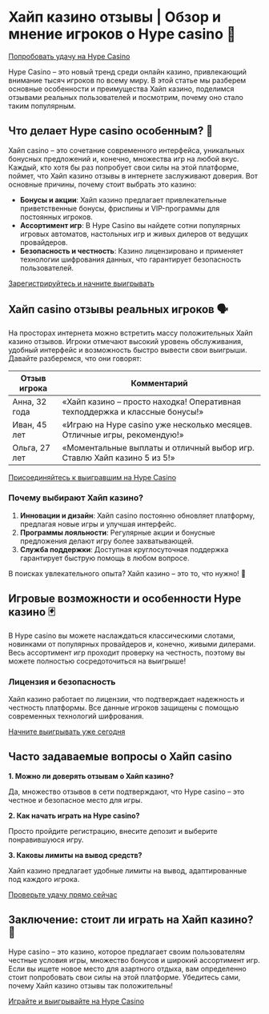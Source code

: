 # Хайп казино отзывы | Обзор и мнение игроков о Hype casino 🎰

[Попробовать удачу на Hype Casino](https://hypekaz.com/dc2f44ad0)

Hype Casino – это новый тренд среди онлайн казино, привлекающий внимание тысяч игроков по всему миру. В этой статье мы разберем основные особенности и преимущества Хайп казино, поделимся отзывами реальных пользователей и посмотрим, почему оно стало таким популярным. 

## Что делает Hype casino особенным? 🎲

Хайп casino – это сочетание современного интерфейса, уникальных бонусных предложений и, конечно, множества игр на любой вкус. Каждый, кто хотя бы раз попробует свои силы на этой платформе, поймет, что Хайп казино отзывы в интернете заслуживают доверия. Вот основные причины, почему стоит выбрать это казино:

- **Бонусы и акции**: Хайп казино предлагает привлекательные приветственные бонусы, фриспины и VIP-программы для постоянных игроков. 
- **Ассортимент игр**: В Hype Casino вы найдете сотни популярных игровых автоматов, настольных игр и живых дилеров от ведущих провайдеров.
- **Безопасность и честность**: Казино лицензировано и применяет технологии шифрования данных, что гарантирует безопасность пользователей.

[Зарегистрируйтесь и начните выигрывать](https://hypekaz.com/dc2f44ad0)

## Хайп casino отзывы реальных игроков 🗣️

На просторах интернета можно встретить массу положительных Хайп казино отзывов. Игроки отмечают высокий уровень обслуживания, удобный интерфейс и возможность быстро вывести свои выигрыши. Давайте разберемся, что они говорят:

| Отзыв игрока | Комментарий |
|--------------|-------------|
| Анна, 32 года | «Хайп казино – просто находка! Оперативная техподдержка и классные бонусы!» |
| Иван, 45 лет | «Играю на Hype casino уже несколько месяцев. Отличные игры, рекомендую!» |
| Ольга, 27 лет | «Моментальные выплаты и отличный выбор игр. Ставлю Хайп казино 5 из 5!» |

[Присоединяйтесь к выигравшим на Hype Casino](https://hypekaz.com/dc2f44ad0)

### Почему выбирают Хайп казино?

1. **Инновации и дизайн**: Хайп casino постоянно обновляет платформу, предлагая новые игры и улучшая интерфейс.
2. **Программы лояльности**: Регулярные акции и бонусные предложения делают игру более захватывающей.
3. **Служба поддержки**: Доступная круглосуточная поддержка гарантирует быструю помощь в любом вопросе.

В поисках увлекательного опыта? Хайп казино – это то, что нужно! 🌟

## Игровые возможности и особенности Hype казино 🃏

В Hype casino вы можете наслаждаться классическими слотами, новинками от популярных провайдеров и, конечно, живыми дилерами. Весь ассортимент игр проходит проверку на честность, поэтому вы можете полностью сосредоточиться на выигрыше!

### Лицензия и безопасность

Хайп казино работает по лицензии, что подтверждает надежность и честность платформы. Все данные игроков защищены с помощью современных технологий шифрования.

[Начните выигрывать уже сегодня](https://hypekaz.com/dc2f44ad0)

## Часто задаваемые вопросы о Хайп casino

**1. Можно ли доверять отзывам о Хайп казино?**

Да, множество отзывов в сети подтверждают, что Hype casino – это честное и безопасное место для игры.

**2. Как начать играть на Hype casino?**

Просто пройдите регистрацию, внесите депозит и выберите понравившуюся игру.

**3. Каковы лимиты на вывод средств?**

Хайп казино предлагает удобные лимиты на вывод, адаптированные под каждого игрока.

[Проверьте удачу прямо сейчас](https://hypekaz.com/dc2f44ad0)

## Заключение: стоит ли играть на Хайп казино? 🎉

Hype casino – это казино, которое предлагает своим пользователям честные условия игры, множество бонусов и широкий ассортимент игр. Если вы ищете новое место для азартного отдыха, вам определенно стоит попробовать свои силы на этой платформе. Убедитесь сами, почему Хайп казино отзывы так положительны!

[Играйте и выигрывайте на Hype Casino](https://hypekaz.com/dc2f44ad0)
